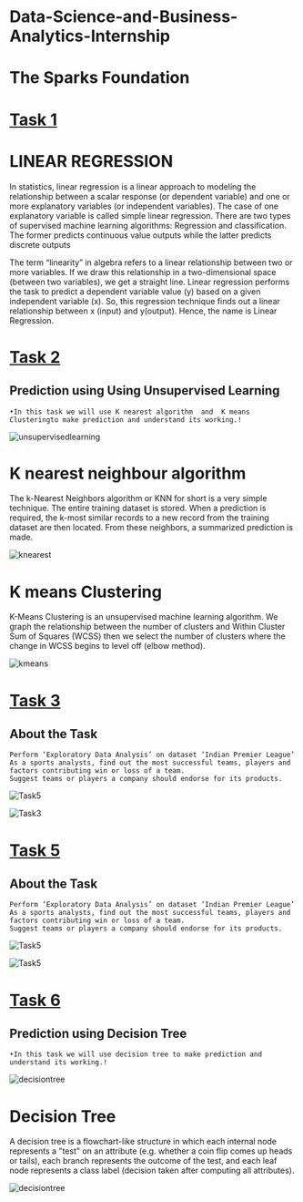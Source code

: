# Data-Science-and-Business-Analytics-Internship
# The Sparks Foundation 

# [Task 1](https://github.com/voldemortuk/Data-Science-and-Business-Analytics-Internship/tree/main/TASK1)
# LINEAR REGRESSION

In statistics, linear regression is a linear approach to modeling the relationship between a scalar response (or dependent variable) and one or more explanatory variables (or independent variables). The case of one explanatory variable is called simple linear regression.
There are two types of supervised machine learning algorithms: Regression and classification. The former predicts continuous value outputs while the latter predicts discrete outputs


The term “linearity” in algebra refers to a linear relationship between two or more variables. If we draw this relationship in a two-dimensional space (between two variables), we get a straight line.
Linear regression performs the task to predict a dependent variable value (y) based on a given independent variable (x). So, this regression technique finds out a linear relationship between x (input) and y(output). Hence, the name is Linear Regression.
 


# [Task 2](https://github.com/voldemortuk/Data-Science-and-Business-Analytics-Internship/tree/main/TASK2)

## Prediction using Using Unsupervised Learning
	•In this task we will use K nearest algorithm  and  K means Clusteringto make prediction and understand its working.!
![unsupervisedlearning](https://github.com/voldemortuk/Data-Science-and-Business-Analytics-Internship/blob/main/TASK2/Task2.png)

# K nearest neighbour algorithm
The k-Nearest Neighbors algorithm or KNN for short is a very simple technique.
The entire training dataset is stored. When a prediction is required, the k-most similar records to a new record from the training dataset are then located. From these neighbors, a summarized prediction is made.



![knearest](https://github.com/voldemortuk/Data-Science-and-Business-Analytics-Internship/blob/main/TASK2/knearest.png)

# K means Clustering 

K-Means Clustering is an unsupervised machine learning algorithm. We graph the relationship between the number of clusters and Within Cluster Sum of Squares (WCSS) then we select the number of clusters where the change in WCSS begins to level off (elbow method).

![kmeans](https://github.com/voldemortuk/Data-Science-and-Business-Analytics-Internship/blob/main/TASK2/kmeans.png)




# [Task 3](https://github.com/voldemortuk/Data-Science-and-Business-Analytics-Internship/tree/main/TASK3)
## About the Task

	Perform ‘Exploratory Data Analysis’ on dataset ‘Indian Premier League’
	As a sports analysts, find out the most successful teams, players and factors contributing win or loss of a team.
	Suggest teams or players a company should endorse for its products.

![Task5](https://github.com/voldemortuk/Data-Science-and-Business-Analytics-Internship/blob/main/TASK3/Task3.png)



![Task3](https://github.com/voldemortuk/Data-Science-and-Business-Analytics-Internship/blob/main/TASK3/visual.png)


# [Task 5](https://github.com/voldemortuk/Data-Science-and-Business-Analytics-Internship/tree/main/TASK5)

## About the Task

	Perform ‘Exploratory Data Analysis’ on dataset ‘Indian Premier League’
	As a sports analysts, find out the most successful teams, players and factors contributing win or loss of a team.
	Suggest teams or players a company should endorse for its products.

![Task5](https://github.com/voldemortuk/Data-Science-and-Business-Analytics-Internship/blob/main/TASK5/Task5.png)


![Task5](https://github.com/voldemortuk/Data-Science-and-Business-Analytics-Internship/blob/main/TASK5/visualise.png)


# [Task 6](https://github.com/voldemortuk/Data-Science-and-Business-Analytics-Internship/tree/main/TASK6)

## Prediction using Decision Tree
	•In this task we will use decision tree to make prediction and understand its working.!
![decisiontree](https://github.com/voldemortuk/Data-Science-and-Business-Analytics-Internship/blob/main/TASK6/Task6.png)
# Decision Tree

A decision tree is a flowchart-like structure in which each internal node represents a "test" on an attribute (e.g. whether a coin flip comes up heads or tails), each branch represents the outcome of the test, and each leaf node represents a class label (decision taken after computing all attributes).


![decisiontree](https://github.com/voldemortuk/Data-Science-and-Business-Analytics-Internship/blob/main/TASK6/Decision-Trees-2.png)






